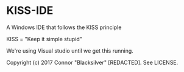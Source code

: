 # KISS-IDE
A Windows IDE that follows the KISS principle

KISS = "Keep it simple stupid"

We're using Visual studio until we get this running.

Copyright (c) 2017 Connor "Blacksilver" [REDACTED]. See LICENSE.
